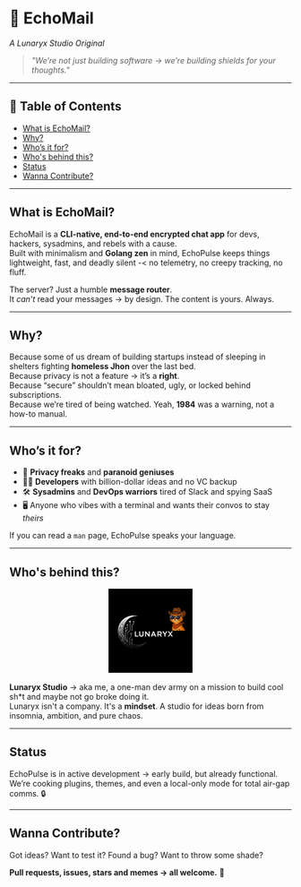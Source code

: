 # 🌙 EchoMail  
*A Lunaryx Studio Original*

> *"We’re not just building software -> we’re building shields for your thoughts."*

---

## 📜 Table of Contents  
- [ What is EchoMail?](#-what-is-echomail)
- [ Why?](#-why)
- [ Who’s it for?](#-whos-it-for)
- [ Who's behind this?](#-whos-behind-this)
- [ Status](#-status)
- [ Wanna Contribute?](#-wanna-contribute)

---

## What is EchoMail?

EchoMail is a **CLI-native, end-to-end encrypted chat app** for devs, hackers, sysadmins, and rebels with a cause.  
Built with minimalism and **Golang zen** in mind, EchoPulse keeps things lightweight, fast, and deadly silent -< no telemetry, no creepy tracking, no fluff.

The server? Just a humble **message router**.  
It *can’t* read your messages -> by design. The content is yours. Always.

---

## Why?

Because some of us dream of building startups instead of sleeping in shelters fighting **homeless Jhon** over the last bed.  
Because privacy is not a feature -> it’s a **right**.  
Because “secure” shouldn’t mean bloated, ugly, or locked behind subscriptions.  
Because we’re tired of being watched. Yeah, **1984** was a warning, not a how-to manual.

---

## Who’s it for?

- 🔐 **Privacy freaks** and **paranoid geniuses**  
- 🧑‍💻 **Developers** with billion-dollar ideas and no VC backup  
- 🛠️ **Sysadmins** and **DevOps warriors** tired of Slack and spying SaaS  
- 🖥️ Anyone who vibes with a terminal and wants their convos to stay *theirs*

If you can read a `man` page, EchoPulse speaks your language.

---

## Who's behind this?

<p align="center">
  <img src="content/Lunaryx.png" alt="Lunaryx Logo" width="150"/>
</p>

**Lunaryx Studio** -> aka me, a one-man dev army on a mission to build cool sh*t and maybe not go broke doing it.  
Lunaryx isn't a company. It's a **mindset**. A studio for ideas born from insomnia, ambition, and pure chaos.

---

## Status

EchoPulse is in active development -> early build, but already functional.  
We’re cooking plugins, themes, and even a local-only mode for total air-gap comms. 🔒

---

## Wanna Contribute?

Got ideas? Want to test it? Found a bug? Want to throw some shade?  

**Pull requests, issues, stars and memes -> all welcome.** 💌
